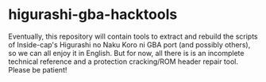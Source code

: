 # higurashi-gba-hacktools

Eventually, this repository will contain tools to extract and rebuild the scripts of Inside-cap's Higurashi no Naku Koro ni GBA port (and possibly others), so we can all enjoy it in English. But for now, all there is is an incomplete technical reference and a protection cracking/ROM header repair tool. Please be patient!